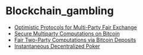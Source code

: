 # Blockchain_gambling
 - [Optimistic Protocols for Multi-Party Fair Exchange](http://citeseerx.ist.psu.edu/viewdoc/download;jsessionid=B0281F734AB403528C2F06A223AEF331?doi=10.1.1.54.1415&rep=rep1&type=pdf)
 - [Secure Multiparty Computations on Bitcoin](https://eprint.iacr.org/2013/784.pdf)
 - [Fair Two-Party Computations via Bitcoin Deposits](https://eprint.iacr.org/2013/837.pdf)
 - [Instantaneous Decentralized Poker](https://arxiv.org/abs/1701.06726)
